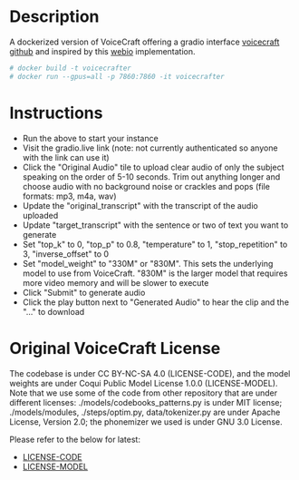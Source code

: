 # Description
A dockerized version of VoiceCraft offering a gradio interface [voicecraft github](https://github.com/jasonppy/VoiceCraft/) and inspired by this [webio](https://github.com/Pathos14489/VoiceCraft/blob/master/webio.py) implementation.
```sh
# docker build -t voicecrafter
# docker run --gpus=all -p 7860:7860 -it voicecrafter
```

# Instructions
- Run the above to start your instance
- Visit the gradio.live link (note: not currently authenticated so anyone with the link can use it)
- Click the "Original Audio" tile to upload clear audio of only the subject speaking on the order of 5-10 seconds. Trim out anything longer and choose audio with no background noise or crackles and pops (file formats: mp3, m4a, wav)
- Update the "original_transcript" with the transcript of the audio uploaded
- Update "target_transcript" with the sentence or two of text you want to generate
- Set "top_k" to 0, "top_p" to 0.8, "temperature" to 1, "stop_repetition" to 3, "inverse_offset" to 0
- Set "model_weight" to "330M" or "830M".  This sets the underlying model to use from VoiceCraft.  "830M" is the larger model that requires more video memory and will be slower to execute
- Click "Submit" to generate audio
- Click the play button next to "Generated Audio" to hear the clip and the "..." to download

# Original VoiceCraft License
The codebase is under CC BY-NC-SA 4.0 (LICENSE-CODE), and the model weights are under Coqui Public Model License 1.0.0 (LICENSE-MODEL). Note that we use some of the code from other repository that are under different licenses: ./models/codebooks_patterns.py is under MIT license; ./models/modules, ./steps/optim.py, data/tokenizer.py are under Apache License, Version 2.0; the phonemizer we used is under GNU 3.0 License.

Please refer to the below for latest:
- [LICENSE-CODE](https://github.com/jasonppy/VoiceCraft/blob/master/LICENSE-CODE)
- [LICENSE-MODEL](https://github.com/jasonppy/VoiceCraft/blob/master/LICENSE-MODEL)